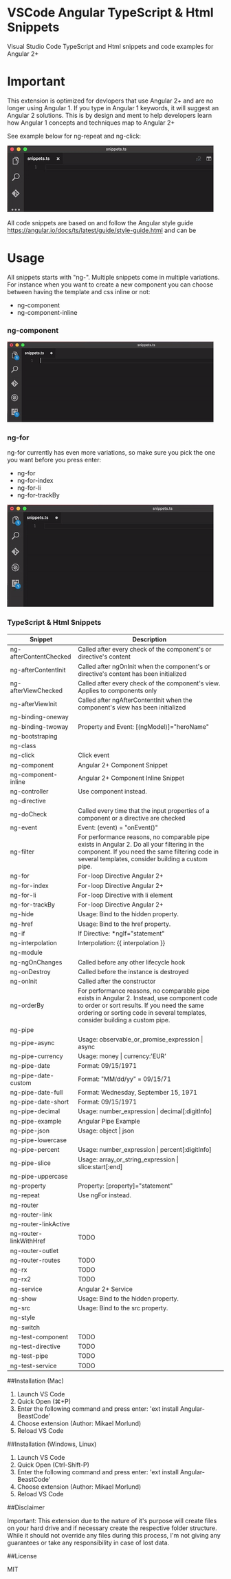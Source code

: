 # VSCode Angular TypeScript & Html Snippets
Visual Studio Code TypeScript and Html snippets and code examples for Angular 2+

# Important
This extension is optimized for devlopers that use Angular 2+ and are no longer using Angular 1.
If you type in Angular 1 keywords, it will suggest an Angular 2 solutions. 
This is by design and ment to help developers learn how Angular 1 concepts and techniques map to Angular 2+

See example below for ng-repeat and ng-click:

![ngRepeatSnippet](https://github.com/BeastCode/VSCode-Angular-TypeScript-Snippets/raw/master/images/ngRepeatSnippet.gif)


All code snippets are based on and follow the Angular style guide https://angular.io/docs/ts/latest/guide/style-guide.html and can be 

# Usage

All snippets starts with "ng-".
Multiple snippets come in multiple variations. For instance when you want to create a new component you can choose between having the template and css inline or not:
* ng-component
* ng-component-inline


### ng-component

![ngComponentSnippet](https://github.com/BeastCode/VSCode-Angular-TypeScript-Snippets/raw/master/images/ngComponentSnippet.gif)

### ng-for

ng-for currently has even more variations, so make sure you pick the one you want before you press enter:
* ng-for
* ng-for-index
* ng-for-li
* ng-for-trackBy

![ngForSnippet](https://github.com/BeastCode/VSCode-Angular-TypeScript-Snippets/raw/master/images/ngForSnippet.gif)


### TypeScript & Html Snippets

| Snippet | Description |
| ------| -----------|
| ng-afterContentChecked | Called after every check of the component's or directive's content |
| ng-afterContentInit | Called after ngOnInit when the component's or directive's content has been initialized |
| ng-afterViewChecked | Called after every check of the component's view. Applies to components only |
| ng-afterViewInit | Called after ngAfterContentInit when the component's view has been initialized |
| ng-binding-oneway |  |
| ng-binding-twoway | Property and Event: [(ngModel)]=\"heroName\" |
| ng-bootstraping |  |
| ng-class |  |
| ng-click | Click event |
| ng-component | Angular 2+ Component Snippet |
| ng-component-inline | Angular 2+ Component Inline Snippet |
| ng-controller | Use component instead. |
| ng-directive |  |
| ng-doCheck | Called every time that the input properties of a component or a directive are checked |
| ng-event | Event: (event) = \"onEvent()\" |
| ng-filter | For performance reasons, no comparable pipe exists in Angular 2. Do all your filtering in the component. If you need the same filtering code in several templates, consider building a custom pipe. |
| ng-for | For-loop Directive Angular 2+ |
| ng-for-index | For-loop Directive Angular 2+ |
| ng-for-li | For-loop Directive with li element |
| ng-for-trackBy | For-loop Directive Angular 2+ |
| ng-hide | Usage: Bind to the hidden property. |
| ng-href | Usage: Bind to the href property. |
| ng-if | If Directive: *ngIf=\"statement\" |
| ng-interpolation | Interpolation: {{ interpolation }} |
| ng-module |  |
| ng-ngOnChanges | Called before any other lifecycle hook |
| ng-onDestroy | Called before the instance is destroyed |
| ng-onInit | Called after the constructor |
| ng-orderBy | For performance reasons, no comparable pipe exists in Angular 2. Instead, use component code to order or sort results. If you need the same ordering or sorting code in several templates, consider building a custom pipe. |
| ng-pipe |  |
| ng-pipe-async | Usage: observable_or_promise_expression &#x7c; async |
| ng-pipe-currency | Usage: money &#x7c; currency:'EUR' |
| ng-pipe-date | Format: 09/15/1971 |
| ng-pipe-date-custom | Format: \"MM/dd/yy\" = 09/15/71 |
| ng-pipe-date-full | Format: Wednesday, September 15, 1971 |
| ng-pipe-date-short | Format: 09/15/1971 |
| ng-pipe-decimal | Usage: number_expression &#x7c; decimal[:digitInfo] |
| ng-pipe-example | Angular  Pipe Example |
| ng-pipe-json | Usage: object &#x7c; json |
| ng-pipe-lowercase |  |
| ng-pipe-percent | Usage: number_expression &#x7c; percent[:digitInfo] |
| ng-pipe-slice | Usage: array_or_string_expression &#x7c; slice:start[:end] |
| ng-pipe-uppercase |  |
| ng-property | Property: [property]=\"statement\" |
| ng-repeat | Use ngFor instead. |
| ng-router |  |
| ng-router-link |  |
| ng-router-linkActive |  |
| ng-router-linkWithHref | TODO |
| ng-router-outlet |  |
| ng-router-routes | TODO |
| ng-rx | TODO |
| ng-rx2 | TODO |
| ng-service | Angular 2+ Service |
| ng-show | Usage: Bind to the hidden property. |
| ng-src | Usage: Bind to the src property. |
| ng-style |  |
| ng-switch |  |
| ng-test-component | TODO |
| ng-test-directive | TODO |
| ng-test-pipe | TODO |
| ng-test-service | TODO |


##Installation (Mac)

1. Launch VS Code 
2. Quick Open (⌘+P)
3. Enter the following command and press enter: 'ext install Angular-BeastCode'
4. Choose extension (Author: Mikael Morlund)
5. Reload VS Code 


##Installation (Windows, Linux)

1. Launch VS Code 
2. Quick Open (Ctrl-Shift-P)
3. Enter the following command and press enter: 'ext install Angular-BeastCode'
4. Choose extension (Author: Mikael Morlund)
5. Reload VS Code 


##Disclaimer

Important: This extension due to the nature of it's purpose will create
files on your hard drive and if necessary create the respective folder structure.
While it should not override any files during this process, I'm not giving any guarantees
or take any responsibility in case of lost data.


##License

MIT